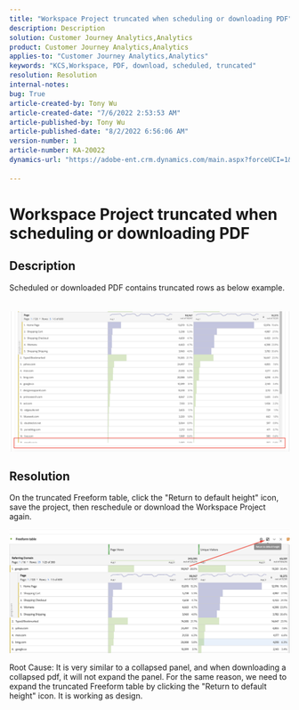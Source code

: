 ```yaml
---
title: "Workspace Project truncated when scheduling or downloading PDF"
description: Description
solution: Customer Journey Analytics,Analytics
product: Customer Journey Analytics,Analytics
applies-to: "Customer Journey Analytics,Analytics"
keywords: "KCS,Workspace, PDF, download, scheduled, truncated"
resolution: Resolution
internal-notes: 
bug: True
article-created-by: Tony Wu
article-created-date: "7/6/2022 2:53:53 AM"
article-published-by: Tony Wu
article-published-date: "8/2/2022 6:56:06 AM"
version-number: 1
article-number: KA-20022
dynamics-url: "https://adobe-ent.crm.dynamics.com/main.aspx?forceUCI=1&pagetype=entityrecord&etn=knowledgearticle&id=0a8bd2d7-d6fc-ec11-82e5-000d3a3b090d"

---
```

# Workspace Project truncated when scheduling or downloading PDF

## Description

Scheduled or downloaded PDF contains truncated rows as below example.<br><br>
<br>![](assets/___140e6ba7-d7fc-ec11-82e5-000d3a3b090d___.png)

## Resolution


On the truncated Freeform table, click the "Return to default height" icon, save the project, then reschedule or download the Workspace Project again.

![](assets/e9fea250-d7fc-ec11-82e5-000d3a3b090d.png)



Root Cause:
It is very similar to a collapsed panel, and when downloading a collapsed pdf, it will not expand the panel.
For the same reason, we need to expand the truncated Freeform table by clicking the "Return to default height" icon. It is working as design.
